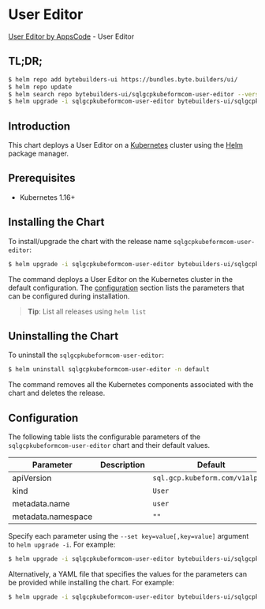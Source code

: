# User Editor

[User Editor by AppsCode](https://byte.builders) - User Editor

## TL;DR;

```bash
$ helm repo add bytebuilders-ui https://bundles.byte.builders/ui/
$ helm repo update
$ helm search repo bytebuilders-ui/sqlgcpkubeformcom-user-editor --version=v0.4.17
$ helm upgrade -i sqlgcpkubeformcom-user-editor bytebuilders-ui/sqlgcpkubeformcom-user-editor -n default --create-namespace --version=v0.4.17
```

## Introduction

This chart deploys a User Editor on a [Kubernetes](http://kubernetes.io) cluster using the [Helm](https://helm.sh) package manager.

## Prerequisites

- Kubernetes 1.16+

## Installing the Chart

To install/upgrade the chart with the release name `sqlgcpkubeformcom-user-editor`:

```bash
$ helm upgrade -i sqlgcpkubeformcom-user-editor bytebuilders-ui/sqlgcpkubeformcom-user-editor -n default --create-namespace --version=v0.4.17
```

The command deploys a User Editor on the Kubernetes cluster in the default configuration. The [configuration](#configuration) section lists the parameters that can be configured during installation.

> **Tip**: List all releases using `helm list`

## Uninstalling the Chart

To uninstall the `sqlgcpkubeformcom-user-editor`:

```bash
$ helm uninstall sqlgcpkubeformcom-user-editor -n default
```

The command removes all the Kubernetes components associated with the chart and deletes the release.

## Configuration

The following table lists the configurable parameters of the `sqlgcpkubeformcom-user-editor` chart and their default values.

|     Parameter      | Description |                  Default                   |
|--------------------|-------------|--------------------------------------------|
| apiVersion         |             | <code>sql.gcp.kubeform.com/v1alpha1</code> |
| kind               |             | <code>User</code>                          |
| metadata.name      |             | <code>user</code>                          |
| metadata.namespace |             | <code>""</code>                            |


Specify each parameter using the `--set key=value[,key=value]` argument to `helm upgrade -i`. For example:

```bash
$ helm upgrade -i sqlgcpkubeformcom-user-editor bytebuilders-ui/sqlgcpkubeformcom-user-editor -n default --create-namespace --version=v0.4.17 --set apiVersion=sql.gcp.kubeform.com/v1alpha1
```

Alternatively, a YAML file that specifies the values for the parameters can be provided while
installing the chart. For example:

```bash
$ helm upgrade -i sqlgcpkubeformcom-user-editor bytebuilders-ui/sqlgcpkubeformcom-user-editor -n default --create-namespace --version=v0.4.17 --values values.yaml
```
